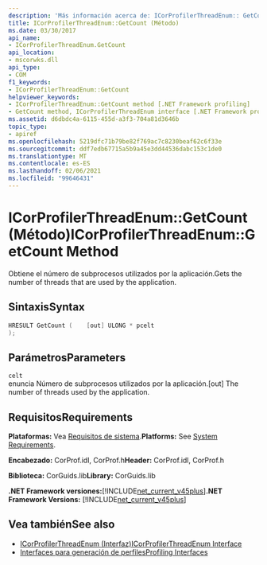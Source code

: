 ```yaml
---
description: 'Más información acerca de: ICorProfilerThreadEnum:: GetCount (método)'
title: ICorProfilerThreadEnum::GetCount (Método)
ms.date: 03/30/2017
api_name:
- ICorProfilerThreadEnum.GetCount
api_location:
- mscorwks.dll
api_type:
- COM
f1_keywords:
- ICorProfilerThreadEnum::GetCount
helpviewer_keywords:
- ICorProfilerThreadEnum::GetCount method [.NET Framework profiling]
- GetCount method, ICorProfilerThreadEnum interface [.NET Framework profiling]
ms.assetid: d6dbdc4a-6115-455d-a3f3-704a81d3646b
topic_type:
- apiref
ms.openlocfilehash: 5219dfc71b79be82f769ac7c8230beaf62c6f33e
ms.sourcegitcommit: ddf7edb67715a5b9a45e3dd44536dabc153c1de0
ms.translationtype: MT
ms.contentlocale: es-ES
ms.lasthandoff: 02/06/2021
ms.locfileid: "99646431"
---
```

# <a name="icorprofilerthreadenumgetcount-method"></a><span data-ttu-id="434b1-103">ICorProfilerThreadEnum::GetCount (Método)</span><span class="sxs-lookup"><span data-stu-id="434b1-103">ICorProfilerThreadEnum::GetCount Method</span></span>

<span data-ttu-id="434b1-104">Obtiene el número de subprocesos utilizados por la aplicación.</span><span class="sxs-lookup"><span data-stu-id="434b1-104">Gets the number of threads that are used by the application.</span></span>  
  
## <a name="syntax"></a><span data-ttu-id="434b1-105">Sintaxis</span><span class="sxs-lookup"><span data-stu-id="434b1-105">Syntax</span></span>  
  
```cpp  
HRESULT GetCount (    [out] ULONG * pcelt  
);  
```  
  
## <a name="parameters"></a><span data-ttu-id="434b1-106">Parámetros</span><span class="sxs-lookup"><span data-stu-id="434b1-106">Parameters</span></span>  

 `celt`  
 <span data-ttu-id="434b1-107">enuncia Número de subprocesos utilizados por la aplicación.</span><span class="sxs-lookup"><span data-stu-id="434b1-107">[out] The number of threads used by the application.</span></span>  
  
## <a name="requirements"></a><span data-ttu-id="434b1-108">Requisitos</span><span class="sxs-lookup"><span data-stu-id="434b1-108">Requirements</span></span>  

 <span data-ttu-id="434b1-109">**Plataformas:** Vea [Requisitos de sistema](../../get-started/system-requirements.md).</span><span class="sxs-lookup"><span data-stu-id="434b1-109">**Platforms:** See [System Requirements](../../get-started/system-requirements.md).</span></span>  
  
 <span data-ttu-id="434b1-110">**Encabezado:** CorProf.idl, CorProf.h</span><span class="sxs-lookup"><span data-stu-id="434b1-110">**Header:** CorProf.idl, CorProf.h</span></span>  
  
 <span data-ttu-id="434b1-111">**Biblioteca:** CorGuids.lib</span><span class="sxs-lookup"><span data-stu-id="434b1-111">**Library:** CorGuids.lib</span></span>  
  
 <span data-ttu-id="434b1-112">**.NET Framework versiones:**[!INCLUDE[net_current_v45plus](../../../../includes/net-current-v45plus-md.md)]</span><span class="sxs-lookup"><span data-stu-id="434b1-112">**.NET Framework Versions:** [!INCLUDE[net_current_v45plus](../../../../includes/net-current-v45plus-md.md)]</span></span>  
  
## <a name="see-also"></a><span data-ttu-id="434b1-113">Vea también</span><span class="sxs-lookup"><span data-stu-id="434b1-113">See also</span></span>

- [<span data-ttu-id="434b1-114">ICorProfilerThreadEnum (Interfaz)</span><span class="sxs-lookup"><span data-stu-id="434b1-114">ICorProfilerThreadEnum Interface</span></span>](icorprofilerthreadenum-interface.md)
- [<span data-ttu-id="434b1-115">Interfaces para generación de perfiles</span><span class="sxs-lookup"><span data-stu-id="434b1-115">Profiling Interfaces</span></span>](profiling-interfaces.md)
